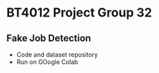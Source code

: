 # BT4012 Project Group 32
## Fake Job Detection
- Code and dataset repository
- Run on GOogle Colab

